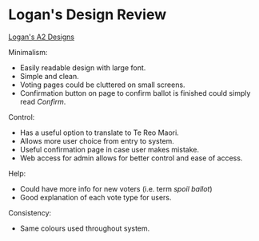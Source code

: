 # Logan's Design Review
[Logan's A2 Designs](Designs/Logan_A2_Designs/Logan_A2_Designs.md)<br>

Minimalism:
- Easily readable design with large font.
- Simple and clean.
- Voting pages could be cluttered on small screens.
- Confirmation button on page to confirm ballot is finished could simply read *Confirm*.

Control:
- Has a useful option to translate to Te Reo Maori.
- Allows more user choice from entry to system.
- Useful confirmation page in case user makes mistake.
- Web access for admin allows for better control and ease of access.

Help:
- Could have more info for new voters (i.e. term *spoil ballot*)
- Good explanation of each vote type for users.

Consistency:
- Same colours used throughout system.